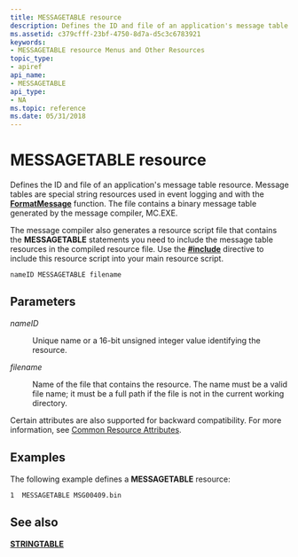 ```yaml
---
title: MESSAGETABLE resource
description: Defines the ID and file of an application's message table resource. Message tables are special string resources used in event logging and with the FormatMessage function. The file contains a binary message table generated by the message compiler, MC.EXE.
ms.assetid: c379cfff-23bf-4750-8d7a-d5c3c6783921
keywords:
- MESSAGETABLE resource Menus and Other Resources
topic_type:
- apiref
api_name:
- MESSAGETABLE
api_type:
- NA
ms.topic: reference
ms.date: 05/31/2018
---
```


# MESSAGETABLE resource

Defines the ID and file of an application's message table resource. Message tables are special string resources used in event logging and with the [**FormatMessage**](/windows/desktop/api/winbase/nf-winbase-formatmessage) function. The file contains a binary message table generated by the message compiler, MC.EXE.

The message compiler also generates a resource script file that contains the **MESSAGETABLE** statements you need to include the message table resources in the compiled resource file. Use the [**\#include**](-include.md) directive to include this resource script into your main resource script.

``` syntax
nameID MESSAGETABLE filename
```

## Parameters

<dl> <dt>

<span id="nameID"></span><span id="nameid"></span><span id="NAMEID"></span>*nameID*
</dt> <dd>

Unique name or a 16-bit unsigned integer value identifying the resource.

</dd> <dt>

<span id="filename"></span><span id="FILENAME"></span>*filename*
</dt> <dd>

Name of the file that contains the resource. The name must be a valid file name; it must be a full path if the file is not in the current working directory.

</dd> </dl>

Certain attributes are also supported for backward compatibility. For more information, see [Common Resource Attributes](common-resource-attributes.md).

## Examples

The following example defines a **MESSAGETABLE** resource:

``` syntax
1  MESSAGETABLE MSG00409.bin
```

## See also

<dl> <dt>

[**STRINGTABLE**](stringtable-resource.md)
</dt> </dl>

 

 